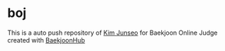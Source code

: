 # boj
This is a auto push repository of [Kim Junseo](https://solved.ac/profile/h0stuck) for Baekjoon Online Judge created with [BaekjoonHub](https://github.com/BaekjoonHub/BaekjoonHub)<br>
